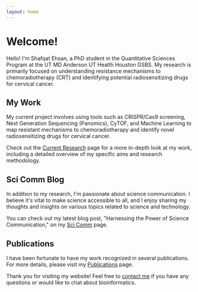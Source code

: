 ```yaml
---
layout: home
---
```


# Welcome!

Hello! I'm Shafqat Ehsan, a PhD student in the Quantitative Sciences Program at the UT MD Anderson UT Health Houston GSBS. My research is primarily focused on understanding resistance mechanisms to chemoradiotherapy (CRT) and identifying potential radiosensitizing drugs for cervical cancer.

## My Work

My current project involves using tools such as CRISPR/Cas9 screening, Next Generation Sequencing (Panomics), CyTOF, and Machine Learning to map resistant mechanisms to chemoradiotherapy and identify novel radiosensitizing drugs for cervical cancer. 

Check out the [Current Research](/currentresearch) page for a more in-depth look at my work, including a detailed overview of my specific aims and research methodology.

## Sci Comm Blog

In addition to my research, I'm passionate about science communication. I believe it's vital to make science accessible to all, and I enjoy sharing my thoughts and insights on various topics related to science and technology.

You can check out my latest blog post, "Harnessing the Power of Science Communication," on my [Sci Comm](/scicomm) page.

## Publications

I have been fortunate to have my work recognized in several publications. For more details, please visit my [Publications](/publications) page.

Thank you for visiting my website! Feel free to [contact me](/contact) if you have any questions or would like to chat about bioinformatics.

